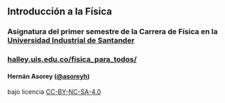## Introducción a la Física
### Asignatura del primer semestre de la Carrera de Física en la [Universidad Industrial de Santander](http://www.uis.edu.co/ "UIS")
### [halley.uis.edu.co/fisica_para_todos/](http://halley.uis.edu.co/fisica_para_todos/ "Física Para Todos")
#### Hernán Asorey ([@asoreyh](https://twitter.com/asoreyh/))
bajo licencia [CC-BY-NC-SA-4.0](http://creativecommons.org/licenses/by-nc-sa/4.0/ "Attribution-NonCommercial-ShareAlike 4.0 International")

